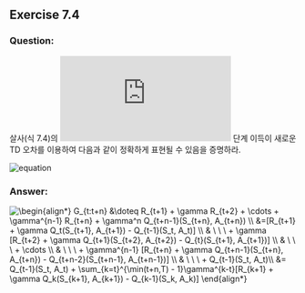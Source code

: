 ## Exercise 7.4

### Question:

살사(식 7.4)의 ![equation](https://latex.codecogs.com/svg.latex?n) 단계 이득이 새로운 TD 오차를 이용하여 다음과 같이 정확하게 표현될 수 있음을 증명하라.

![equation](https://latex.codecogs.com/svg.latex?G_{t:t&plus;n}&space;=&space;Q_{t-1}(S_t,&space;A_t)&space;&plus;&space;\sum_{k=t}^{min(t&plus;n,&space;T)-1}&space;\gamma^{k-t}[R_{k&plus;1}&space;&plus;&space;\gamma&space;Q_k(S_{k&plus;1},&space;A_{k&plus;1})&space;-&space;Q_{k-1}(S_k,&space;A_k)])

### Answer:

<img src="https://latex.codecogs.com/svg.latex?\begin{align*}&space;G_{t:t&plus;n}&space;&\doteq&space;R_{t&plus;1}&space;&plus;&space;\gamma&space;R_{t&plus;2}&space;&plus;&space;\cdots&space;&plus;&space;\gamma^{n-1}&space;R_{t&plus;n}&space;&plus;&space;\gamma^n&space;Q_{t&plus;n-1}(S_{t&plus;n},&space;A_{t&plus;n})&space;\\&space;&=[R_{t&plus;1}&space;&plus;&space;\gamma&space;Q_t(S_{t&plus;1},&space;A_{t&plus;1})&space;-&space;Q_{t-1}(S_t,&space;A_t)]&space;\\&space;&&space;\&space;\&space;\&space;&plus;&space;\gamma&space;[R_{t&plus;2}&space;&plus;&space;\gamma&space;Q_{t&plus;1}(S_{t&plus;2},&space;A_{t&plus;2})&space;-&space;Q_{t}(S_{t&plus;1},&space;A_{t&plus;1})]&space;\\&space;&&space;\&space;\&space;\&space;&plus;&space;\cdots&space;\\&space;&&space;\&space;\&space;\&space;&plus;&space;\gamma^{n-1}&space;[R_{t&plus;n}&space;&plus;&space;\gamma&space;Q_{t&plus;n-1}(S_{t&plus;n},&space;A_{t&plus;n})&space;-&space;Q_{t&plus;n-2}(S_{t&plus;n-1},&space;A_{t&plus;n-1})]&space;\\&space;&&space;\&space;\&space;\&space;&plus;&space;Q_{t-1}(S_t,&space;A_t)\\&space;&=&space;Q_{t-1}(S_t,&space;A_t)&space;&plus;&space;\sum_{k=t}^{\min(t&plus;n,T)&space;-&space;1}\gamma^{k-t}[R_{k&plus;1}&space;&plus;&space;\gamma&space;Q_k(S_{k&plus;1},&space;A_{k&plus;1})&space;-&space;Q_{k-1}(S_k,&space;A_k)]&space;\end{align*}" title="\begin{align*} G_{t:t+n} &\doteq R_{t+1} + \gamma R_{t+2} + \cdots + \gamma^{n-1} R_{t+n} + \gamma^n Q_{t+n-1}(S_{t+n}, A_{t+n}) \\ &=[R_{t+1} + \gamma Q_t(S_{t+1}, A_{t+1}) - Q_{t-1}(S_t, A_t)] \\ & \ \ \ + \gamma [R_{t+2} + \gamma Q_{t+1}(S_{t+2}, A_{t+2}) - Q_{t}(S_{t+1}, A_{t+1})] \\ & \ \ \ + \cdots \\ & \ \ \ + \gamma^{n-1} [R_{t+n} + \gamma Q_{t+n-1}(S_{t+n}, A_{t+n}) - Q_{t+n-2}(S_{t+n-1}, A_{t+n-1})] \\ & \ \ \ + Q_{t-1}(S_t, A_t)\\ &= Q_{t-1}(S_t, A_t) + \sum_{k=t}^{\min(t+n,T) - 1}\gamma^{k-t}[R_{k+1} + \gamma Q_k(S_{k+1}, A_{k+1}) - Q_{k-1}(S_k, A_k)] \end{align*}" />
